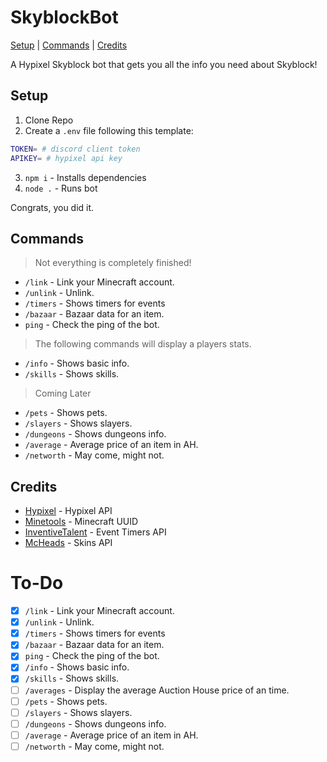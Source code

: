# SkyblockBot
[Setup](#setup) | [Commands](#commands) | [Credits](#credits)

A Hypixel Skyblock bot that gets you all the info you need about Skyblock!

## Setup
1. Clone Repo
2. Create a `.env` file following this template:
```sh
TOKEN= # discord client token 
APIKEY= # hypixel api key
```
3. `npm i` - Installs dependencies
4. `node .` - Runs bot

Congrats, you did it.

## Commands
> Not everything is completely finished!
- `/link` - Link your Minecraft account.
- `/unlink` - Unlink.
- `/timers` - Shows timers for events
- `/bazaar` - Bazaar data for an item.
- `ping` - Check the ping of the bot.
> The following commands will display a players stats. 
- `/info` - Shows basic info.
- `/skills` - Shows skills.
> Coming Later
- `/pets` - Shows pets.
- `/slayers` - Shows slayers.
- `/dungeons` - Shows dungeons info.
- `/average` - Average price of an item in AH.
- `/networth` - May come, might not.

## Credits
- [Hypixel](https://api.hypixel.net/) - Hypixel API
- [Minetools](https://api.minetools.eu/) - Minecraft UUID
- [InventiveTalent](https://github.com/InventivetalentDev) - Event Timers API
- [McHeads](https://mc-heads.net/) - Skins API

# To-Do
- [x] `/link` - Link your Minecraft account.
- [x] `/unlink` - Unlink.
- [x] `/timers` - Shows timers for events
- [x] `/bazaar` - Bazaar data for an item.
- [x] `ping` - Check the ping of the bot.
- [x] `/info` - Shows basic info.
- [x] `/skills` - Shows skills.
- [ ] `/averages` - Display the average Auction House price of an time.
- [ ] `/pets` - Shows pets.
- [ ] `/slayers` - Shows slayers.
- [ ] `/dungeons` - Shows dungeons info.
- [ ] `/average` - Average price of an item in AH.
- [ ] `/networth` - May come, might not.

